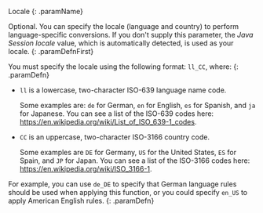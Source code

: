 
Locale
{: .paramName}

Optional. You can specify the locale (language and country) to perform language-specific conversions. If you don't supply this parameter, the *Java Session locale* value, which is automatically detected, is used as your locale.
{: .paramDefnFirst}

You must specify the locale using the following format: `ll_CC`, where:
{: .paramDefn}

<ul class="nested">
<li><p><code>ll</code> is a lowercase, two-character ISO-639 language name code.</p>
    <p>Some examples are: <code>de</code> for German, <code>en</code> for English, <code>es</code> for Spanish, and <code>ja</code> for Japanese. You can see a list of the ISO-639 codes here: <a href="https://en.wikipedia.org/wiki/List_of_ISO_639-1_codes" target="_blank">https://en.wikipedia.org/wiki/List_of_ISO_639-1_codes</a>.</p></li>

<li><p><code>CC</code> is an uppercase, two-character ISO-3166 country code.</p>
    <p>Some examples are <code>DE</code> for Germany, <code>US</code> for the United States, <code>ES</code> for Spain, and <code>JP</code> for Japan.  You can see a list of the ISO-3166 codes here: <a href="https://en.wikipedia.org/wiki/ISO_3166-1" target="_blank">https://en.wikipedia.org/wiki/ISO_3166-1</a>.</p></li>
</ul>

For example, you can use `de_DE` to specify that German language rules should be used when applying this function, or you could specify `en_US` to apply American English rules.
{: .paramDefn}
